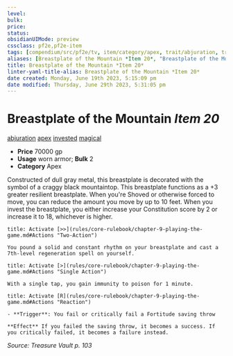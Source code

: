 ```yaml
---
level:
bulk:
price:
status:
obsidianUIMode: preview
cssclass: pf2e,pf2e-item
tags: [compendium/src/pf2e/tv, item/category/apex, trait/abjuration, trait/apex, trait/invested, trait/magical]
aliases: [Breastplate of the Mountain *Item 20*, "Breastplate of the Mountain"]
title: Breastplate of the Mountain *Item 20*
linter-yaml-title-alias: Breastplate of the Mountain *Item 20*
date created: Monday, June 19th 2023, 5:15:09 pm
date modified: Thursday, June 29th 2023, 5:31:05 pm
---
```


# Breastplate of the Mountain *Item 20*

[abjuration](rules/traits/abjuration.md) [apex](rules/traits/apex.md) [invested](rules/traits/invested.md) [magical](rules/traits/magical.md)  

- **Price** 70000 gp
- **Usage** worn armor; **Bulk** 2
- **Category** Apex

Constructed of dull gray metal, this breastplate is decorated with the symbol of a craggy black mountaintop. This breastplate functions as a +3 greater resilient breastplate. When you're Shoved or otherwise forced to move, you can reduce the amount you move by up to 10 feet. When you invest the breastplate, you either increase your Constitution score by 2 or increase it to 18, whichever is higher.

```ad-embed-ability
title: Activate [>>](rules/core-rulebook/chapter-9-playing-the-game.md#Actions "Two-Action")

You pound a solid and constant rhythm on your breastplate and cast a 7th-level regeneration spell on yourself.
```

```ad-embed-ability
title: Activate [>](rules/core-rulebook/chapter-9-playing-the-game.md#Actions "Single Action")

With a single tap, you gain immunity to poison for 1 minute.
```

```ad-embed-ability
title: Activate [R](rules/core-rulebook/chapter-9-playing-the-game.md#Actions "Reaction")

- **Trigger**: You fail or critically fail a Fortitude saving throw

**Effect** If you failed the saving throw, it becomes a success. If you critically failed, it becomes a failure instead.
```

*Source: Treasure Vault p. 103*
